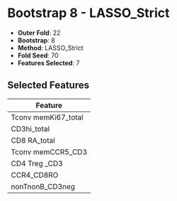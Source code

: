 # Bootstrap 8 - LASSO_Strict

- **Outer Fold**: 22
- **Bootstrap**: 8
- **Method**: LASSO_Strict
- **Fold Seed**: 70
- **Features Selected**: 7

## Selected Features

| Feature |
|---------|
| Tconv memKi67_total |
| CD3hi_total |
| CD8 RA_total |
| Tconv memCCR5_CD3 |
| CD4 Treg _CD3 |
| CCR4_CD8RO |
| nonTnonB_CD3neg |
